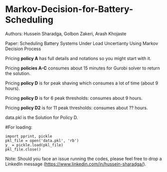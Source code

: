 # Markov-Decision-for-Battery-Scheduling

Authors: Hussein Sharadga, Golbon Zakeri, Arash Khojaste


Paper: Scheduling Battery Systems Under Load Uncertianty Using Markov Decision Process 



Pricing **policy A** has  full details and notations so you might start with it.

Pricing **policies A-C** consumes about 15 minutes for Gurobi solver to return the solution.

Pricing **policy D** is for peak shaving which consumes a lot of time (about 9 hours).



Pricing **policy D** is for 6 peak thresholds:  consumes about 9 hours.

Pricing **policy D2** is for 11 peak thresholds:  consumes about ?? hours.



data.pkl is the Solution for Policy D. 

#For loading:
```
import pprint, pickle
pkl_file = open('data.pkl', 'rb')
y_ = pickle.load(pkl_file)
pkl_file.close()
```

Note: Should you face an issue running the codes, please feel free to drop a LinkedIn message (https://www.linkedin.com/in/hussein-sharadga/).

